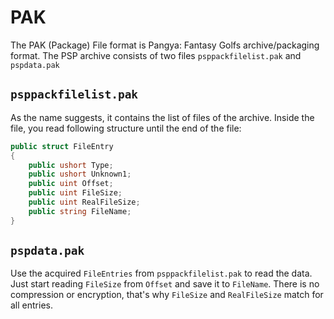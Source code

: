 # PAK

The PAK \(Package\) File format is Pangya: Fantasy Golfs archive/packaging format. The PSP archive consists of two files `psppackfilelist.pak` and `pspdata.pak`

## `psppackfilelist.pak`

As the name suggests, it contains the list of files of the archive. Inside the file, you read following structure until the end of the file:

```csharp
public struct FileEntry
{
    public ushort Type;
    public ushort Unknown1;
    public uint Offset;
    public uint FileSize;
    public uint RealFileSize;
    public string FileName;
}
```

## `pspdata.pak`

Use the acquired `FileEntries` from `psppackfilelist.pak` to read the data. Just start reading `FileSize` from `Offset` and save it to `FileName`. There is no compression or encryption, that's why `FileSize` and `RealFileSize` match for all entries.


